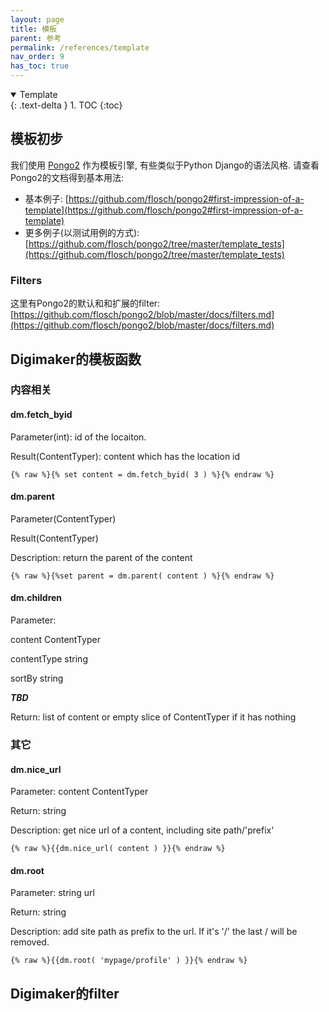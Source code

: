 ```yaml
---
layout: page
title: 模板
parent: 参考
permalink: /references/template
nav_order: 9
has_toc: true
---
```


<details open markdown="block">
  <summary>
    Template
  </summary>
  {: .text-delta }
1. TOC
{:toc}
</details>

## 模板初步

我们使用 [Pongo2](https://github.com/flosch/pongo2) 作为模板引擎, 有些类似于Python Django的语法风格. 请查看Pongo2的文档得到基本用法:
 - 基本例子: [https://github.com/flosch/pongo2#first-impression-of-a-template](https://github.com/flosch/pongo2#first-impression-of-a-template)
 - 更多例子(以测试用例的方式): [https://github.com/flosch/pongo2/tree/master/template_tests](https://github.com/flosch/pongo2/tree/master/template_tests)

### Filters
这里有Pongo2的默认和和扩展的filter: [https://github.com/flosch/pongo2/blob/master/docs/filters.md](https://github.com/flosch/pongo2/blob/master/docs/filters.md)


## Digimaker的模板函数

### 内容相关

#### dm.fetch_byid
Parameter(int): id of the locaiton. 

Result(ContentTyper): content which has the location id
```
{% raw %}{% set content = dm.fetch_byid( 3 ) %}{% endraw %}
```


#### dm.parent
Parameter(ContentTyper)

Result(ContentTyper)

Description: return the parent of the content
```
{% raw %}{%set parent = dm.parent( content ) %}{% endraw %}
```

#### dm.children
Parameter: 

content ContentTyper

contentType string

sortBy string

***TBD***

Return: list of content or empty slice of ContentTyper if it has nothing


### 其它

#### dm.nice_url
Parameter: content ContentTyper

Return: string

Description: get nice url of a content, including site path/'prefix'

```
{% raw %}{{dm.nice_url( content ) }}{% endraw %}
```


#### dm.root
Parameter: string url

Return: string

Description: add site path as prefix to the url. If it's '/' the last / will be removed.

```
{% raw %}{{dm.root( 'mypage/profile' ) }}{% endraw %}
```


## Digimaker的filter


